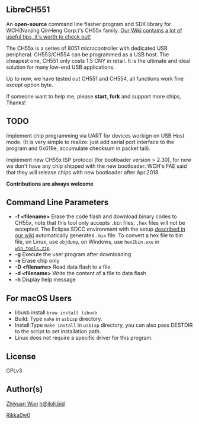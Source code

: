 LibreCH551
----------

An __open-source__ command line flasher program and SDK library for WCH(Nanjing QinHeng Corp.)'s CH55x family.
[Our Wiki contains a lot of useful tips, it's worth to check out!](../../wiki/Home)

The CH55x is a series of 8051 microcontroller with dedicated USB peripheral. CH553/CH554 can be programmed as a USB host.
The cheapest one, CH551 only costs 1.5 CNY in retail. It is the ultimate and ideal solution for many low-end USB applications.

Up to now, we have tested out CH551 and CH554, all functions work fine except option byte.

If someone want to help me, please __start__, __fork__ and support more chips, Thanks!


TODO
------------
Implement chip programming via UART for devices workign on USB Host mode. (It is very simple to realize: just add serial port interface to the program and 0x619e, accumulate checksum in packet tail).

Implement new CH55x ISP protocol (for bootloader version > 2.30), for now we don't have any chip shipped with the new bootloader: WCH's FAE said that they will release chips with new bootloader after Apr.2018.

__Contributions are always welcome__

Command Line Parameters
------------
* __-f \<filename\>__ Erase the code flash and download binary codes to CH55x, note that this tool only accepts `.bin` files, `.hex` files will not be accepted.
The Eclipse SDCC environment with the setup [described in our wiki](../../wiki/Setup-SDCC-developing-environment-with-Eclipse) automatically generates `.bin` file. To convert a hex file to bin file, on Linux, use `objdump`, on Windows, use `hex2bin.exe` in [`win_tools.zip`](../../wiki/win_tools.zip).
* __-g__ Execute the user program after downloading
* __-e__ Erase chip only
* __-D \<filename\>__ Read data flash to a file
* __-d \<filename\>__ Write the content of a file to data flash
* __-h__ Display help message

For macOS Users
----------

* libusb install `brew install libusb`
* Build: Type `make` in `usbisp` directory.
* Install:Type `make install` in `usbisp` directory, you can also pass DESTDIR to the script to set installation path. 
* Linux does not require a specific driver for this program.

License
----------

GPLv3

Author(s)
----------

[Zhiyuan Wan](https://github.com/rgwan) <h@iloli.bid>

[Rikka0w0](https://github.com/rikka0w0)
